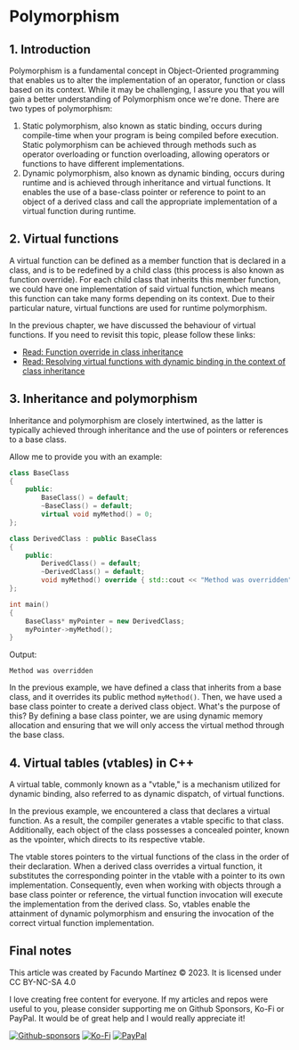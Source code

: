 # Polymorphism

## 1. Introduction

Polymorphism is a fundamental concept in Object-Oriented programming that enables us to alter the implementation of an operator, function or class based on its context. While it may be challenging, I assure you that you will gain a better understanding of Polymorphism once we're done. There are two types of polymorphism:

1. Static polymorphism, also known as static binding, occurs during compile-time when your program is being compiled before execution. Static polymorphism can be achieved through methods such as operator overloading or function overloading, allowing operators or functions to have different implementations.
2. Dynamic polymorphism, also known as dynamic binding, occurs during runtime and is achieved through inheritance and virtual functions. It enables the use of a base-class pointer or reference to point to an object of a derived class and call the appropriate implementation of a virtual function during runtime.

## 2. Virtual functions

A virtual function can be defined as a member function that is declared in a class, and is to be redefined by a child class (this process is also known as function override). For each child class that inherits this member function, we could have one implementation of said virtual function, which means this function can take many forms depending on its context. Due to their particular nature, virtual functions are used for runtime polymorphism.

In the previous chapter, we have discussed the behaviour of virtual functions. If you need to revisit this topic, please follow these links:

- [Read: Function override in class inheritance](https://github.com/fx-biocoder/oop-in-cpp/tree/main/03%20-%20Inheritance#4-function-override-in-class-inheritance)
- [Read: Resolving virtual functions with dynamic binding in the context of class inheritance](https://github.com/fx-biocoder/oop-in-cpp/tree/main/03%20-%20Inheritance#5-resolving-virtual-functions-with-dynamic-binding-in-the-context-of-class-inheritance)

## 3. Inheritance and polymorphism

Inheritance and polymorphism are closely intertwined, as the latter is typically achieved through inheritance and the use of pointers or references to a base class.

Allow me to provide you with an example:

```cpp
class BaseClass
{
	public:
		BaseClass() = default;
		~BaseClass() = default;
		virtual void myMethod() = 0;
};

class DerivedClass : public BaseClass
{
	public:
		DerivedClass() = default;
		~DerivedClass() = default;
		void myMethod() override { std::cout << "Method was overridden" << std::endl; }
};

int main()
{
	BaseClass* myPointer = new DerivedClass;
	myPointer->myMethod();
}
```

Output:

```
Method was overridden
```

In the previous example, we have defined a class that inherits from a base class, and it overrides its public method `myMethod()`. Then, we have used a base class pointer to create a derived class object. What's the purpose of this? By defining a base class pointer, we are using dynamic memory allocation and ensuring that we will only access the virtual method through the base class.

## 4. Virtual tables (vtables) in C++

A virtual table, commonly known as a "vtable," is a mechanism utilized for dynamic binding, also referred to as dynamic dispatch, of virtual functions.

In the previous example, we encountered a class that declares a virtual function. As a result, the compiler generates a vtable specific to that class. Additionally, each object of the class possesses a concealed pointer, known as the vpointer, which directs to its respective vtable.

The vtable stores pointers to the virtual functions of the class in the order of their declaration. When a derived class overrides a virtual function, it substitutes the corresponding pointer in the vtable with a pointer to its own implementation. Consequently, even when working with objects through a base class pointer or reference, the virtual function invocation will execute the implementation from the derived class. So, vtables enable the attainment of dynamic polymorphism and ensuring the invocation of the correct virtual function implementation.

## Final notes

This article was created by Facundo Martínez © 2023. It is licensed under CC BY-NC-SA 4.0

I love creating free content for everyone. If my articles and repos were useful to you, please consider supporting me on Github Sponsors, Ko-Fi or PayPal. It would be of great help and I would really appreciate it!

[![Github-sponsors](https://img.shields.io/badge/sponsor-30363D?style=for-the-badge&logo=GitHub-Sponsors&logoColor=#EA4AAA)](https://github.com/sponsors/fx-biocoder) [![Ko-Fi](https://img.shields.io/badge/Ko--fi-F16061?style=for-the-badge&logo=ko-fi&logoColor=white)](https://ko-fi.com/biocoder) [![PayPal](https://img.shields.io/badge/PayPal-00457C?style=for-the-badge&logo=paypal&logoColor=white)](https://paypal.me/facumartinez680)
